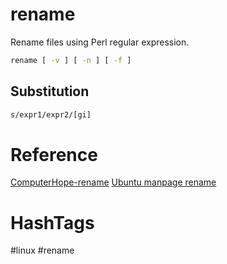 # rename

Rename files using Perl regular expression.

```bash
rename [ -v ] [ -n ] [ -f ]
```

## Substitution

```bash
s/expr1/expr2/[gi]
```

# Reference

[ComputerHope-rename](https://www.computerhope.com/unix/rename.htm)
[Ubuntu manpage rename](http://manpages.ubuntu.com/manpages/xenial/en/man1/file-rename.1p.html)

# HashTags

#linux #rename